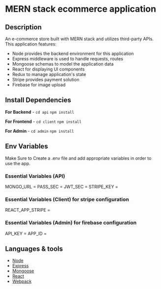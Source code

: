 # MERN stack ecommerce application

## Description

An e-commerce store built with MERN stack and utilizes third-party APIs. This application features:

- Node provides the backend environment for this application
- Express middleware is used to handle requests, routes
- Mongoose schemas to model the application data
- React for displaying UI components
- Redux to manage application's state
- Stripe provides payment solution
- Firebase for image upload

## Install Dependencies

**For Backend** - `cd api` `npm install`

**For Frontend** - `cd client` `npm install`

**For Admin** - `cd admin` `npm install`

## Env Variables

Make Sure to Create a .env file and add appropriate variables in order to use the app.

### Essential Variables (API)

MONGO_URL =
PASS_SEC =
JWT_SEC =
STRIPE_KEY =

### Essential Variables (Client) for stripe configuration

REACT_APP_STRIPE =

### Essential Variables (Admin) for firebase configuration

API_KEY =
APP_ID =

## Languages & tools

- [Node](https://nodejs.org/en/)
- [Express](https://expressjs.com/)
- [Mongoose](https://mongoosejs.com/)
- [React](https://reactjs.org/)
- [Webpack](https://webpack.js.org/)



